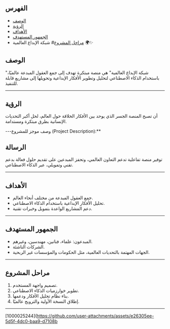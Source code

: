 
## الفهرس
- [الوصف](#الوصف)
- [الرؤية](#الرؤية)
- [الأهداف](#الأهداف)
- [الجمهور المستهدف](#الجمهور-المستهدف)
- [مراحل المشروع](#مراحل-المشروع)# شبكة الإبداع العالمية 🌍✨
## الوصف
"شبكة الإبداع العالمية" هي منصة مبتكرة تهدف إلى جمع العقول المبدعة عالميًا، باستخدام الذكاء الاصطناعي لتحليل وتطوير الأفكار الإبداعية وتحويلها إلى مشاريع قابلة للتنفيذ.

---

## الرؤية
أن تصبح المنصة الجسر الذي يوحد بين الأفكار الخلاقة حول العالم، لحل أكبر التحديات الإنسانية بطرق مبتكرة ومستدامة.

---وصف موجز للمشروع (Project Description):**

## الرسالة
توفير منصة تفاعلية تدعم التعاون العالمي، وتحفز المبدعين على تقديم حلول فعالة بدعم تقني وتمويلي، عبر الذكاء الاصطناعي.

---

## الأهداف
- جمع العقول المبدعة من مختلف أنحاء العالم.
- تحليل الأفكار الإبداعية باستخدام الذكاء الاصطناعي.
- دعم المشاريع الواعدة بتمويل وخبرات تقنية.

---

## الجمهور المستهدف
- المبدعون: علماء، فنانين، مهندسين، وغيرهم.
- الشركات الناشئة.
- الجهات المهتمة بالتحديات العالمية، مثل الحكومات والمؤسسات غير الربحية.

---

## مراحل المشروع
1. تصميم واجهة المستخدم.
2. تطوير خوارزميات الذكاء الاصطناعي.
3. بناء نظام تحليل الأفكار ودعمها.
4. إطلاق النسخة الأولية والترويج عالميًا.

---
[1000025244](https://github.com/user-attachments/assets/e26305ee-5d5f-4dc0-baa9-d7108b

